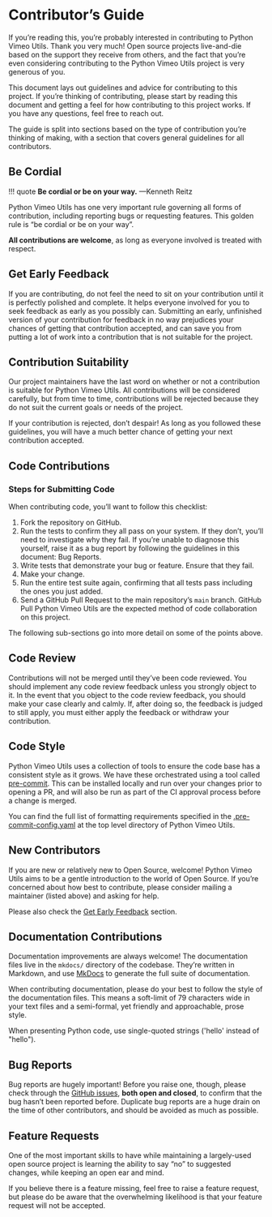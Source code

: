# Contributor’s Guide
If you’re reading this, you’re probably interested in contributing to Python Vimeo Utils. Thank you very much! Open source projects live-and-die based on the support they receive from others, and the fact that you’re even considering contributing to the Python Vimeo Utils project is very generous of you.

This document lays out guidelines and advice for contributing to this project. If you’re thinking of contributing, please start by reading this document and getting a feel for how contributing to this project works. If you have any questions, feel free to reach out.

The guide is split into sections based on the type of contribution you’re thinking of making, with a section that covers general guidelines for all contributors.

## Be Cordial
!!! quote
    **Be cordial or be on your way.** —Kenneth Reitz

Python Vimeo Utils has one very important rule governing all forms of contribution, including reporting bugs or requesting features. This golden rule is “be cordial or be on your way”.

**All contributions are welcome**, as long as everyone involved is treated with respect.

## Get Early Feedback
If you are contributing, do not feel the need to sit on your contribution until it is perfectly polished and complete. It helps everyone involved for you to seek feedback as early as you possibly can. Submitting an early, unfinished version of your contribution for feedback in no way prejudices your chances of getting that contribution accepted, and can save you from putting a lot of work into a contribution that is not suitable for the project.

## Contribution Suitability
Our project maintainers have the last word on whether or not a contribution is suitable for Python Vimeo Utils. All contributions will be considered carefully, but from time to time, contributions will be rejected because they do not suit the current goals or needs of the project.

If your contribution is rejected, don’t despair! As long as you followed these guidelines, you will have a much better chance of getting your next contribution accepted.

## Code Contributions
### Steps for Submitting Code
When contributing code, you’ll want to follow this checklist:

1. Fork the repository on GitHub.
1. Run the tests to confirm they all pass on your system. If they don’t, you’ll need to investigate why they fail. If you’re unable to diagnose this yourself, raise it as a bug report by following the guidelines in this document: Bug Reports.
1. Write tests that demonstrate your bug or feature. Ensure that they fail.
1. Make your change.
1. Run the entire test suite again, confirming that all tests pass including the ones you just added.
1. Send a GitHub Pull Request to the main repository’s `main` branch. GitHub Pull Python Vimeo Utils are the expected method of code collaboration on this project.

The following sub-sections go into more detail on some of the points above.

## Code Review
Contributions will not be merged until they’ve been code reviewed. You should implement any code review feedback unless you strongly object to it. In the event that you object to the code review feedback, you should make your case clearly and calmly. If, after doing so, the feedback is judged to still apply, you must either apply the feedback or withdraw your contribution.

## Code Style
Python Vimeo Utils uses a collection of tools to ensure the code base has a consistent style as it grows. We have these orchestrated using a tool called [pre-commit](https://pre-commit.com/). This can be installed locally and run over your changes prior to opening a PR, and will also be run as part of the CI approval process before a change is merged.

You can find the full list of formatting requirements specified in the [.pre-commit-config.yaml](https://github.com/tsantor/python-vimeo-utils/blob/master/.pre-commit-config.yaml) at the top level directory of Python Vimeo Utils.

## New Contributors
If you are new or relatively new to Open Source, welcome! Python Vimeo Utils aims to be a gentle introduction to the world of Open Source. If you’re concerned about how best to contribute, please consider mailing a maintainer (listed above) and asking for help.

Please also check the [Get Early Feedback](#get-early-feedback) section.

## Documentation Contributions
Documentation improvements are always welcome! The documentation files live in the `mkdocs/` directory of the codebase. They’re written in Markdown, and use [MkDocs](https://www.mkdocs.org/) to generate the full suite of documentation.

When contributing documentation, please do your best to follow the style of the documentation files. This means a soft-limit of 79 characters wide in your text files and a semi-formal, yet friendly and approachable, prose style.

When presenting Python code, use single-quoted strings ('hello' instead of "hello").

## Bug Reports
Bug reports are hugely important! Before you raise one, though, please check through the [GitHub issues](https://github.com/tsantor/python-vimeo-utils/issues/), **both open and closed**, to confirm that the bug hasn’t been reported before. Duplicate bug reports are a huge drain on the time of other contributors, and should be avoided as much as possible.

## Feature Requests
One of the most important skills to have while maintaining a largely-used open source project is learning the ability to say “no” to suggested changes, while keeping an open ear and mind.

If you believe there is a feature missing, feel free to raise a feature request, but please do be aware that the overwhelming likelihood is that your feature request will not be accepted.
